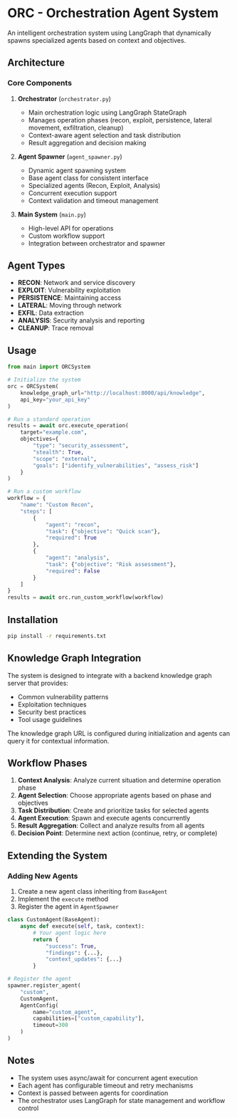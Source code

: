 # ORC - Orchestration Agent System

An intelligent orchestration system using LangGraph that dynamically spawns specialized agents based on context and objectives.

## Architecture

### Core Components

1. **Orchestrator** (`orchestrator.py`)
   - Main orchestration logic using LangGraph StateGraph
   - Manages operation phases (recon, exploit, persistence, lateral movement, exfiltration, cleanup)
   - Context-aware agent selection and task distribution
   - Result aggregation and decision making

2. **Agent Spawner** (`agent_spawner.py`)
   - Dynamic agent spawning system
   - Base agent class for consistent interface
   - Specialized agents (Recon, Exploit, Analysis)
   - Concurrent execution support
   - Context validation and timeout management

3. **Main System** (`main.py`)
   - High-level API for operations
   - Custom workflow support
   - Integration between orchestrator and spawner

## Agent Types

- **RECON**: Network and service discovery
- **EXPLOIT**: Vulnerability exploitation
- **PERSISTENCE**: Maintaining access
- **LATERAL**: Moving through network
- **EXFIL**: Data extraction
- **ANALYSIS**: Security analysis and reporting
- **CLEANUP**: Trace removal

## Usage

```python
from main import ORCSystem

# Initialize the system
orc = ORCSystem(
    knowledge_graph_url="http://localhost:8000/api/knowledge",
    api_key="your_api_key"
)

# Run a standard operation
results = await orc.execute_operation(
    target="example.com",
    objectives={
        "type": "security_assessment",
        "stealth": True,
        "scope": "external",
        "goals": ["identify_vulnerabilities", "assess_risk"]
    }
)

# Run a custom workflow
workflow = {
    "name": "Custom Recon",
    "steps": [
        {
            "agent": "recon",
            "task": {"objective": "Quick scan"},
            "required": True
        },
        {
            "agent": "analysis",
            "task": {"objective": "Risk assessment"},
            "required": False
        }
    ]
}
results = await orc.run_custom_workflow(workflow)
```

## Installation

```bash
pip install -r requirements.txt
```

## Knowledge Graph Integration

The system is designed to integrate with a backend knowledge graph server that provides:
- Common vulnerability patterns
- Exploitation techniques
- Security best practices
- Tool usage guidelines

The knowledge graph URL is configured during initialization and agents can query it for contextual information.

## Workflow Phases

1. **Context Analysis**: Analyze current situation and determine operation phase
2. **Agent Selection**: Choose appropriate agents based on phase and objectives
3. **Task Distribution**: Create and prioritize tasks for selected agents
4. **Agent Execution**: Spawn and execute agents concurrently
5. **Result Aggregation**: Collect and analyze results from all agents
6. **Decision Point**: Determine next action (continue, retry, or complete)

## Extending the System

### Adding New Agents

1. Create a new agent class inheriting from `BaseAgent`
2. Implement the `execute` method
3. Register the agent in `AgentSpawner`

```python
class CustomAgent(BaseAgent):
    async def execute(self, task, context):
        # Your agent logic here
        return {
            "success": True,
            "findings": {...},
            "context_updates": {...}
        }

# Register the agent
spawner.register_agent(
    "custom",
    CustomAgent,
    AgentConfig(
        name="custom_agent",
        capabilities=["custom_capability"],
        timeout=300
    )
)
```

## Notes

- The system uses async/await for concurrent agent execution
- Each agent has configurable timeout and retry mechanisms
- Context is passed between agents for coordination
- The orchestrator uses LangGraph for state management and workflow control